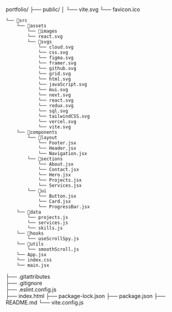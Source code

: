 
portfolio/
├── public/
│   └── vite.svg
    └── favicon.ico
```
└── 📁src
    └── 📁assets
        └── 📁images
        └── react.svg
        └── 📁svgs
            └── cloud.svg
            └── css.svg
            └── figma.svg
            └── framer.svg
            └── github.svg
            └── grid.svg
            └── html.svg
            └── javaScript.svg
            └── mui.svg
            └── next.svg
            └── react.svg
            └── redux.svg
            └── sql.svg
            └── tailwindCSS.svg
            └── vercel.svg
            └── vite.svg
    └── 📁components
        └── 📁layout
            └── Footer.jsx
            └── Header.jsx
            └── Navigation.jsx
        └── 📁sections
            └── About.jsx
            └── Contact.jsx
            └── Hero.jsx
            └── Projects.jsx
            └── Services.jsx
        └── 📁ui
            └── Button.jsx
            └── Card.jsx
            └── ProgressBar.jsx
    └── 📁data
        └── projects.js
        └── services.js
        └── skills.js
    └── 📁hooks
        └── useScrollSpy.js
    └── 📁utils
        └── smoothScroll.js
    └── App.jsx
    └── index.css
    └── main.jsx
```
├── .gitattributes  
├── .gitignore            
├── .eslint.config.js        
├── index.html
├── package-lock.json
├── package.json
├── README.md
└── vite.config.js